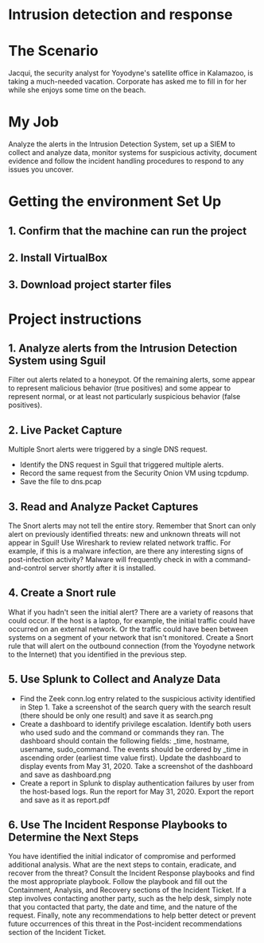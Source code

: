 # Intrusion detection and response

# The Scenario
Jacqui, the security analyst for Yoyodyne's satellite office in Kalamazoo, is taking a much-needed vacation. Corporate has asked me to fill in for her while she enjoys some time on the 
beach. 

# My Job
Analyze the alerts in the Intrusion Detection System, set up a SIEM to collect and analyze data, monitor systems for suspicious activity, document evidence and follow the incident
handling procedures to respond to any issues you uncover.

# Getting the environment Set Up
## 1. Confirm that the machine can run the project
## 2. Install VirtualBox 
## 3. Download project starter files

# Project instructions
## 1. Analyze alerts from the Intrusion Detection System using Sguil
Filter out alerts related to a honeypot. Of the remaining alerts, some appear to represent malicious behavior (true positives) and some appear to represent normal, or at least not particularly suspicious behavior (false positives). 

## 2. Live Packet Capture
Multiple Snort alerts were triggered by a single DNS request.
* Identify the DNS request in Sguil that triggered multiple alerts.
* Record the same request from the Security Onion VM using tcpdump.
* Save the file to dns.pcap 

## 3. Read and Analyze Packet Captures
The Snort alerts may not tell the entire story. Remember that Snort can only alert on previously identified threats: new and unknown threats will not appear in Sguil! Use Wireshark to review related network traffic. For example, if this is a malware infection, are there any interesting signs of post-infection activity? Malware will frequently check in with a command-and-control server shortly after it is installed.

## 4. Create a Snort rule
What if you hadn't seen the initial alert? There are a variety of reasons that could occur. If the host is a laptop, for example, the initial traffic could have occurred on an external network. Or the traffic could have been between systems on a segment of your network that isn't monitored. Create a Snort rule that will alert on the outbound connection (from the Yoyodyne network to the Internet) that you identified in the previous step.

## 5. Use Splunk to Collect and Analyze Data
* Find the Zeek conn.log entry related to the suspicious activity identified in Step 1. Take a screenshot of the search query with the search result (there should be only one result) and save it as search.png
* Create a dashboard to identify privilege escalation. Identify both users who used sudo and the command or commands they ran. The dashboard should contain the following fields: _time, hostname, username, sudo_command. The events should be ordered by _time in ascending order (earliest time value first). Update the dashboard to display events from May 31, 2020. Take a screenshot of the dashboard and save as dashboard.png
* Create a report in Splunk to display authentication failures by user from the host-based logs. Run the report for May 31, 2020. Export the report and save as it as report.pdf

## 6. Use The Incident Response Playbooks to Determine the Next Steps
You have identified the initial indicator of compromise and performed additional analysis. What are the next steps to contain, eradicate, and recover from the threat?
Consult the Incident Response playbooks and find the most appropriate playbook. Follow the playbook and fill out the Containment, Analysis, and Recovery sections of the Incident Ticket. If a step involves contacting another party, such as the help desk, simply note that you contacted that party, the date and time, and the nature of the request.
Finally, note any recommendations to help better detect or prevent future occurrences of this threat in the Post-incident recommendations section of the Incident Ticket.
